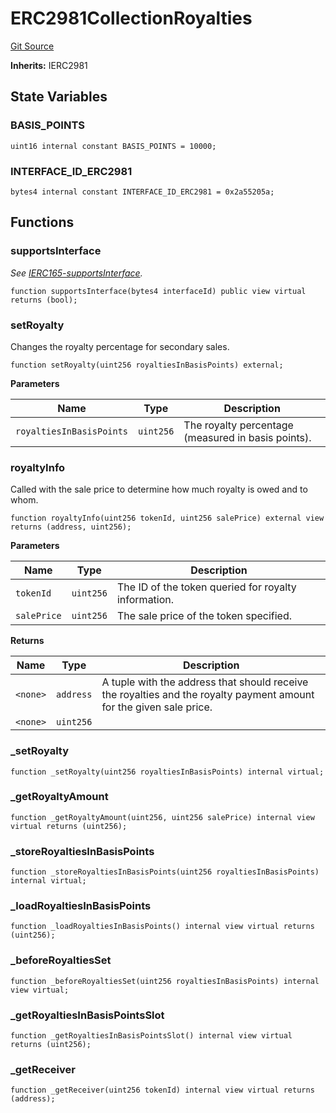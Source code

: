 # ERC2981CollectionRoyalties
[Git Source](https://github.com/digiv3rse/core-contracts/blob/5454b58664fab805b6888a68ff40915d251f32f3/contracts/base/ERC2981CollectionRoyalties.sol)

**Inherits:**
IERC2981


## State Variables
### BASIS_POINTS

```solidity
uint16 internal constant BASIS_POINTS = 10000;
```


### INTERFACE_ID_ERC2981

```solidity
bytes4 internal constant INTERFACE_ID_ERC2981 = 0x2a55205a;
```


## Functions
### supportsInterface

*See [IERC165-supportsInterface](/contracts/base/DiGiProfiles.sol/abstract.DiGiProfiles.md#supportsinterface).*


```solidity
function supportsInterface(bytes4 interfaceId) public view virtual returns (bool);
```

### setRoyalty

Changes the royalty percentage for secondary sales.


```solidity
function setRoyalty(uint256 royaltiesInBasisPoints) external;
```
**Parameters**

|Name|Type|Description|
|----|----|-----------|
|`royaltiesInBasisPoints`|`uint256`|The royalty percentage (measured in basis points).|


### royaltyInfo

Called with the sale price to determine how much royalty is owed and to whom.


```solidity
function royaltyInfo(uint256 tokenId, uint256 salePrice) external view returns (address, uint256);
```
**Parameters**

|Name|Type|Description|
|----|----|-----------|
|`tokenId`|`uint256`|The ID of the token queried for royalty information.|
|`salePrice`|`uint256`|The sale price of the token specified.|

**Returns**

|Name|Type|Description|
|----|----|-----------|
|`<none>`|`address`|A tuple with the address that should receive the royalties and the royalty payment amount for the given sale price.|
|`<none>`|`uint256`||


### _setRoyalty


```solidity
function _setRoyalty(uint256 royaltiesInBasisPoints) internal virtual;
```

### _getRoyaltyAmount


```solidity
function _getRoyaltyAmount(uint256, uint256 salePrice) internal view virtual returns (uint256);
```

### _storeRoyaltiesInBasisPoints


```solidity
function _storeRoyaltiesInBasisPoints(uint256 royaltiesInBasisPoints) internal virtual;
```

### _loadRoyaltiesInBasisPoints


```solidity
function _loadRoyaltiesInBasisPoints() internal view virtual returns (uint256);
```

### _beforeRoyaltiesSet


```solidity
function _beforeRoyaltiesSet(uint256 royaltiesInBasisPoints) internal view virtual;
```

### _getRoyaltiesInBasisPointsSlot


```solidity
function _getRoyaltiesInBasisPointsSlot() internal view virtual returns (uint256);
```

### _getReceiver


```solidity
function _getReceiver(uint256 tokenId) internal view virtual returns (address);
```

